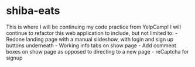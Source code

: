 # shiba-eats
This is where I will be continuing my code practice from YelpCamp! I will continue to refactor this web application to include, but 
not limited to:
    - Redone landing page with a manual slideshow, with login and sign up buttons underneath
    - Working info tabs on show page
    - Add comment boxes on show page as opposed to directing to a new page
    - reCaptcha for signup

